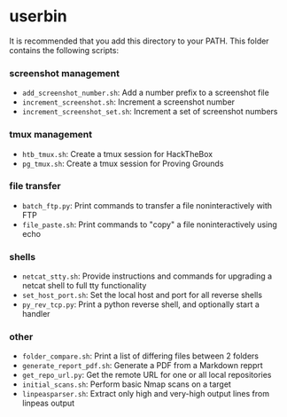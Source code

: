 # userbin

It is recommended that you add this directory to your PATH.
This folder contains the following scripts:

### screenshot management

* `add_screenshot_number.sh`: Add a number prefix to a screenshot file
* `increment_screenshot.sh`: Increment a screenshot number
* `increment_screenshot_set.sh`: Increment a set of screenshot numbers

### tmux management

* `htb_tmux.sh`: Create a tmux session for HackTheBox
* `pg_tmux.sh`: Create a tmux session for Proving Grounds

### file transfer

* `batch_ftp.py`: Print commands to transfer a file noninteractively with FTP
* `file_paste.sh`: Print commands to "copy" a file noninteractively using echo

### shells

* `netcat_stty.sh`: Provide instructions and commands for upgrading a netcat shell to full tty functionality
* `set_host_port.sh`: Set the local host and port for all reverse shells
* `py_rev_tcp.py`: Print a python reverse shell, and optionally start a handler

### other

* `folder_compare.sh`: Print a list of differing files between 2 folders
* `generate_report_pdf.sh`: Generate a PDF from a Markdown repprt
* `get_repo_url.py`: Get the remote URL for one or all local repositories
* `initial_scans.sh`: Perform basic Nmap scans on a target
* `linpeasparser.sh`: Extract only high and very-high output lines from linpeas output
